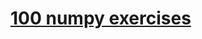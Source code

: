 # [100 numpy exercises](https://github.com/rougier/numpy-100/blob/master/100_Numpy_exercises_no_solution.md)
